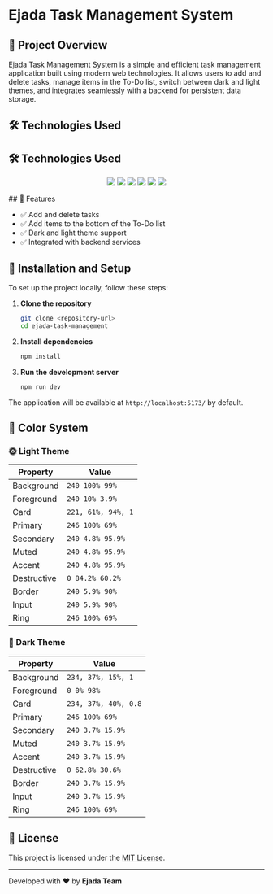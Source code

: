# Ejada Task Management System

## 🚀 Project Overview

Ejada Task Management System is a simple and efficient task management application built using modern web technologies. It allows users to add and delete tasks, manage items in the To-Do list, switch between dark and light themes, and integrates seamlessly with a backend for persistent data storage.

## 🛠️ Technologies Used
## 🛠️ Technologies Used

<p align="center">
  <img src="https://img.shields.io/badge/React-20232A?style=for-the-badge&logo=react&logoColor=61DAFB" />
  <img src="https://img.shields.io/badge/Tailwind%20CSS-38B2AC?style=for-the-badge&logo=tailwind-css&logoColor=white" />
  <img src="https://img.shields.io/badge/TypeScript-007ACC?style=for-the-badge&logo=typescript&logoColor=white" />
  <img src="https://img.shields.io/badge/Redux%20Toolkit-764ABC?style=for-the-badge&logo=redux&logoColor=white" />
  <img src="https://img.shields.io/badge/React%20Router-CA4245?style=for-the-badge&logo=react-router&logoColor=white" />
  <img src="https://img.shields.io/badge/Vite-646CFF?style=for-the-badge&logo=vite&logoColor=white" />
</p>
## 🎯 Features

- ✅ Add and delete tasks
- ✅ Add items to the bottom of the To-Do list
- ✅ Dark and light theme support
- ✅ Integrated with backend services

## 📂 Installation and Setup

To set up the project locally, follow these steps:

1. **Clone the repository**

   ```sh
   git clone <repository-url>
   cd ejada-task-management
   ```

2. **Install dependencies**

   ```sh
   npm install
   ```

3. **Run the development server**

   ```sh
   npm run dev
   ```

The application will be available at `http://localhost:5173/` by default.

## 🎨 Color System

### 🌞 Light Theme

| Property    | Value              |
| ----------- | ------------------ |
| Background  | `240 100% 99%`     |
| Foreground  | `240 10% 3.9%`     |
| Card        | `221, 61%, 94%, 1` |
| Primary     | `246 100% 69%`     |
| Secondary   | `240 4.8% 95.9%`   |
| Muted       | `240 4.8% 95.9%`   |
| Accent      | `240 4.8% 95.9%`   |
| Destructive | `0 84.2% 60.2%`    |
| Border      | `240 5.9% 90%`     |
| Input       | `240 5.9% 90%`     |
| Ring        | `246 100% 69%`     |

### 🌙 Dark Theme

| Property    | Value                |
| ----------- | -------------------- |
| Background  | `234, 37%, 15%, 1`   |
| Foreground  | `0 0% 98%`           |
| Card        | `234, 37%, 40%, 0.8` |
| Primary     | `246 100% 69%`       |
| Secondary   | `240 3.7% 15.9%`     |
| Muted       | `240 3.7% 15.9%`     |
| Accent      | `240 3.7% 15.9%`     |
| Destructive | `0 62.8% 30.6%`      |
| Border      | `240 3.7% 15.9%`     |
| Input       | `240 3.7% 15.9%`     |
| Ring        | `246 100% 69%`       |

## 📜 License

This project is licensed under the [MIT License](LICENSE).

---

Developed with ❤️ by **Ejada Team**

